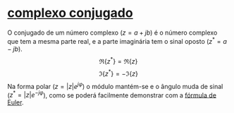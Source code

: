 # [complexo conjugado](pub/ss-tvi/conc/complexo%20conjugado.md)

O conjugado de um número complexo ($z=a+jb$) é o número complexo que tem a mesma parte real, e a parte imaginária tem o sinal oposto ($z^\ast=a-jb$).
$$\Re\{z^\ast\} = \Re\{z\}$$
$$\Im\{z^\ast\} = - \Im\{z\}$$
Na forma polar ($z=|z|e^{j\varphi}$) o módulo mantém-se e o ângulo muda de sinal ($z^\ast = |z|e^{-j\varphi}$), como se poderá facilmente demonstrar com a [fórmula de Euler](pub/ss-tvi/conc/fórmula%20de%20Euler.md).